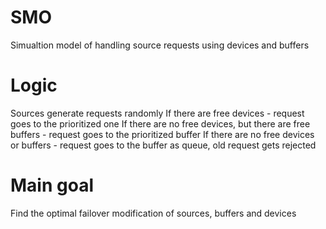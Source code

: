# SMO

Simualtion model of handling source requests using devices and buffers

# Logic

Sources generate requests randomly
If there are free devices - request goes to the prioritized one
If there are no free devices, but there are free buffers - request goes to the prioritized buffer
If there are no free devices or buffers - request goes to the buffer as queue, old request gets rejected

# Main goal

Find the optimal failover modification of sources, buffers and devices
